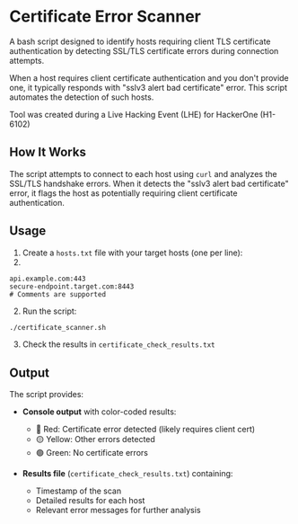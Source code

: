 # Certificate Error Scanner

A bash script designed to identify hosts requiring client TLS certificate authentication by detecting SSL/TLS certificate errors during connection attempts.

When a host requires client certificate authentication and you don't provide one, it typically responds with "sslv3 alert bad certificate" error. This script automates the detection of such hosts.

Tool was created during a Live Hacking Event (LHE) for HackerOne (H1-6102)

## How It Works

The script attempts to connect to each host using `curl` and analyzes the SSL/TLS handshake errors. When it detects the "sslv3 alert bad certificate" error, it flags the host as potentially requiring client certificate authentication.

## Usage

1. Create a `hosts.txt` file with your target hosts (one per line):
2. 
```
api.example.com:443
secure-endpoint.target.com:8443
# Comments are supported
```

2. Run the script:
```bash
./certificate_scanner.sh
```

3. Check the results in `certificate_check_results.txt`

## Output

The script provides:
- **Console output** with color-coded results:
  - 🔴 Red: Certificate error detected (likely requires client cert)
  - 🟡 Yellow: Other errors detected
  - 🟢 Green: No certificate errors
  
- **Results file** (`certificate_check_results.txt`) containing:
  - Timestamp of the scan
  - Detailed results for each host
  - Relevant error messages for further analysis


